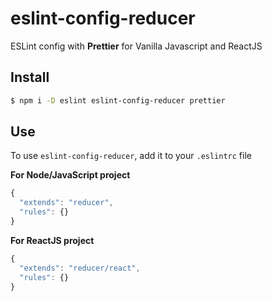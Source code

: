 # eslint-config-reducer

ESLint config with **Prettier** for Vanilla Javascript and ReactJS

## Install
```sh
$ npm i -D eslint eslint-config-reducer prettier
```

## Use
To use `eslint-config-reducer`, add it to your `.eslintrc` file

**For Node/JavaScript project**
```js
{
  "extends": "reducer",
  "rules": {}
}
```

**For ReactJS project**
```js
{
  "extends": "reducer/react",
  "rules": {}
}
```
